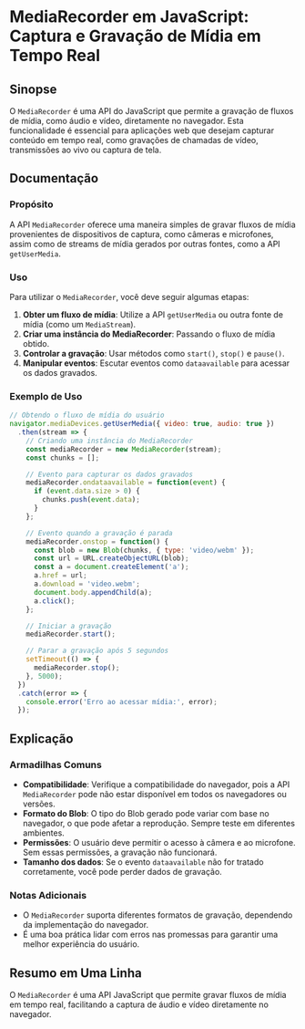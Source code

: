 <!--
Meta Description: # MediaRecorder em JavaScript: Captura e Gravação de Mídia em Tempo Real ## Sinopse O `MediaRecorder` é uma API do JavaScript que permite a gravação d...
Meta Keywords: mediarecorder, mídia, gravação, uma, como
-->

# MediaRecorder em JavaScript: Captura e Gravação de Mídia em Tempo Real

## Sinopse
O `MediaRecorder` é uma API do JavaScript que permite a gravação de fluxos de mídia, como áudio e vídeo, diretamente no navegador. Esta funcionalidade é essencial para aplicações web que desejam capturar conteúdo em tempo real, como gravações de chamadas de vídeo, transmissões ao vivo ou captura de tela.

## Documentação
### Propósito
A API `MediaRecorder` oferece uma maneira simples de gravar fluxos de mídia provenientes de dispositivos de captura, como câmeras e microfones, assim como de streams de mídia gerados por outras fontes, como a API `getUserMedia`.

### Uso
Para utilizar o `MediaRecorder`, você deve seguir algumas etapas:

1. **Obter um fluxo de mídia**: Utilize a API `getUserMedia` ou outra fonte de mídia (como um `MediaStream`).
2. **Criar uma instância do MediaRecorder**: Passando o fluxo de mídia obtido.
3. **Controlar a gravação**: Usar métodos como `start()`, `stop()` e `pause()`.
4. **Manipular eventos**: Escutar eventos como `dataavailable` para acessar os dados gravados.

### Exemplo de Uso
```javascript
// Obtendo o fluxo de mídia do usuário
navigator.mediaDevices.getUserMedia({ video: true, audio: true })
  .then(stream => {
    // Criando uma instância do MediaRecorder
    const mediaRecorder = new MediaRecorder(stream);
    const chunks = [];

    // Evento para capturar os dados gravados
    mediaRecorder.ondataavailable = function(event) {
      if (event.data.size > 0) {
        chunks.push(event.data);
      }
    };

    // Evento quando a gravação é parada
    mediaRecorder.onstop = function() {
      const blob = new Blob(chunks, { type: 'video/webm' });
      const url = URL.createObjectURL(blob);
      const a = document.createElement('a');
      a.href = url;
      a.download = 'video.webm';
      document.body.appendChild(a);
      a.click();
    };

    // Iniciar a gravação
    mediaRecorder.start();

    // Parar a gravação após 5 segundos
    setTimeout(() => {
      mediaRecorder.stop();
    }, 5000);
  })
  .catch(error => {
    console.error('Erro ao acessar mídia:', error);
  });
```

## Explicação
### Armadilhas Comuns
- **Compatibilidade**: Verifique a compatibilidade do navegador, pois a API `MediaRecorder` pode não estar disponível em todos os navegadores ou versões.
- **Formato do Blob**: O tipo do Blob gerado pode variar com base no navegador, o que pode afetar a reprodução. Sempre teste em diferentes ambientes.
- **Permissões**: O usuário deve permitir o acesso à câmera e ao microfone. Sem essas permissões, a gravação não funcionará.
- **Tamanho dos dados**: Se o evento `dataavailable` não for tratado corretamente, você pode perder dados de gravação.

### Notas Adicionais
- O `MediaRecorder` suporta diferentes formatos de gravação, dependendo da implementação do navegador.
- É uma boa prática lidar com erros nas promessas para garantir uma melhor experiência do usuário.

## Resumo em Uma Linha
O `MediaRecorder` é uma API JavaScript que permite gravar fluxos de mídia em tempo real, facilitando a captura de áudio e vídeo diretamente no navegador.